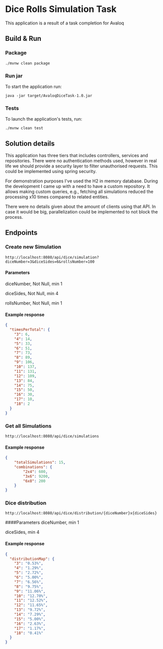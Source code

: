 # Dice Rolls Simulation Task

This application is a result of a task completion for Avaloq 

## Build & Run
### Package

```
./mvnw clean package
```
### Run jar
To start the application run:
```
java -jar target/AvaloqDiceTask-1.0.jar
```
### Tests
To launch the application's tests, run:
```
./mvnw clean test
```

## Solution details
This application has three tiers that includes controllers, services and repositories. 
There were no authentication methods used, however in real life we should provide a security layer to filter unauthorised requests. This could be implemented using spring security.

For demonstration purposes I've used the H2 in memory database.
During the development I came up with a need to have a custom repository.
It allows making custom queries, e.g., fetching all simulations reduced the processing x10 times compared to related entities.

There were no details given about the amount of clients using that API. In case it would be big, parallelization could be implemented to not block the process.   

## Endpoints

### Create new Simulation
```
http://localhost:8080/api/dice/simulation?diceNumber=3&diceSides=6&rollsNumber=100
```
#### Parameters
diceNumber, Not Null, min 1

diceSides, Not Null, min 4

rollsNumber, Not Null, min 1
#### Example response
```json
{
  "timesPerTotal": {
    "3": 6,
    "4": 14,
    "5": 33,
    "6": 51,
    "7": 73,
    "8": 89,
    "9": 106,
    "10": 137,
    "11": 131,
    "12": 109,
    "13": 84,
    "14": 75,
    "15": 50,
    "16": 30,
    "17": 10,
    "18": 2
  }
}
```

### Get all Simulations
```
http://localhost:8080/api/dice/simulations
```
#### Example response
```json
{
    "totalSimulations": 15,
    "combinations": {
        "2x4": 600,
        "3x6": 9200,
        "6x8": 200
    }
}
```
### Dice distribution
```
http://localhost:8080/api/dice/distribution/{diceNumber}x{diceSides}
```
####Parameters
diceNumber, min 1

diceSides, min 4

#### Example response
```json
{
  "distributionMap": {
    "3": "0.53%",
    "4": "1.29%",
    "5": "2.72%",
    "6": "5.00%",
    "7": "6.56%",
    "8": "9.75%",
    "9": "11.06%",
    "10": "12.70%",
    "11": "12.52%",
    "12": "11.65%",
    "13": "9.72%",
    "14": "7.29%",
    "15": "5.00%",
    "16": "2.63%",
    "17": "1.17%",
    "18": "0.41%"
  }
}
```